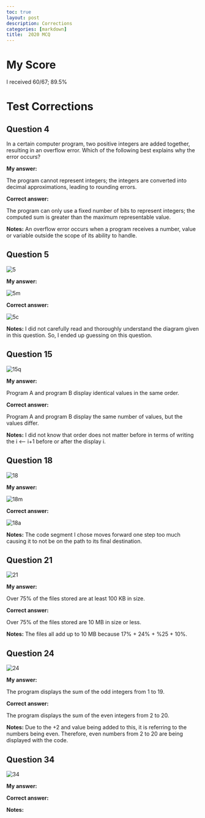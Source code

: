 ```yaml
---
toc: true
layout: post
description: Corrections
categories: [markdown]
title:  2020 MCQ 
---
```


# My Score

I received 60/67; 89.5% 

# Test Corrections

## Question 4

In a certain computer program, two positive integers are added together, resulting in an overflow error. Which of the following best explains why the error occurs?

**My answer:**  

The program cannot represent integers; the integers are converted into decimal approximations, leading to rounding errors.

**Correct answer:**  

The program can only use a fixed number of bits to represent integers; the computed sum is greater than the maximum representable value.

**Notes:** An overflow error occurs when a program receives a number, value or variable outside the scope of its ability to handle. 

## Question 5

![5](https://cdn.discordapp.com/attachments/1010052426490982461/1098294435411931268/Screen_Shot_2023-04-19_at_10.07.35_AM.jpg)

**My answer:**  

![5m](https://cdn.discordapp.com/attachments/1010052426490982461/1098294435713917018/Screen_Shot_2023-04-19_at_10.08.57_AM.jpg)

**Correct answer:**  

![5c](https://cdn.discordapp.com/attachments/1010052426490982461/1098294436196274307/Screen_Shot_2023-04-19_at_10.08.29_AM.jpg)

**Notes:** I did not carefully read and thoroughly understand the diagram given in this question. So, I ended up guessing on this question. 


## Question 15

![15q](https://cdn.discordapp.com/attachments/1010052426490982461/1098299280760000564/Screen_Shot_2023-04-19_at_10.28.29_AM.jpg)

**My answer:**  

Program A and program B display identical values in the same order.

**Correct answer:**  

Program A and program B display the same number of values, but the values differ.

**Notes:** I did not know that order does not matter before in terms of writing the i <-- i+1 before or after the display i. 

## Question 18 

![18](https://cdn.discordapp.com/attachments/1010052426490982461/1098302051710140516/Screen_Shot_2023-04-19_at_10.38.39_AM.jpg)

**My answer:**  

![18m](https://cdn.discordapp.com/attachments/1010052426490982461/1098302052683218984/Screen_Shot_2023-04-19_at_10.39.35_AM.jpg)

**Correct answer:**  

![18a](https://cdn.discordapp.com/attachments/1010052426490982461/1098302052125388820/Screen_Shot_2023-04-19_at_10.39.11_AM.jpg)

**Notes:** The code segment I chose moves forward one step too much causing it to not be on the path to its final destination. 

## Question 21

![21](https://cdn.discordapp.com/attachments/1010052426490982461/1098303686419157034/Screen_Shot_2023-04-19_at_10.46.05_AM.jpg)

**My answer:**  

Over 75% of the files stored are at least 100 KB in size.

**Correct answer:**  

Over 75% of the files stored are 10 MB in size or less.

**Notes:** The files all add up to 10 MB because 17% + 24% + %25 + 10%. 

## Question 24

![24](https://cdn.discordapp.com/attachments/1010052426490982461/1098304842696491118/Screen_Shot_2023-04-19_at_10.50.59_AM.jpg)

**My answer:**  

The program displays the sum of the odd integers from 1 to 19.

**Correct answer:**  

The program displays the sum of the even integers from 2 to 20.

**Notes:** Due to the +2 and value being added to this, it is referring to the numbers being even. Therefore, even numbers from 2 to 20 are being displayed with the code. 

## Question 34

![34]()

**My answer:**  


**Correct answer:**  


**Notes:** 
